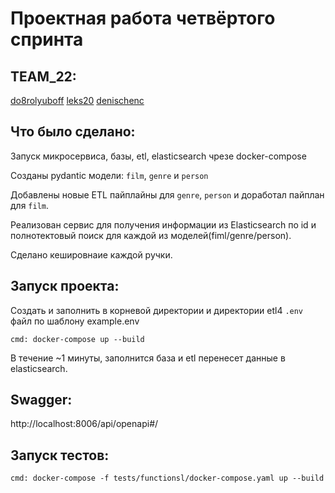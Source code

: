 # Проектная работа четвёртого спринта

## TEAM_22:
[do8rolyuboff](https://github.com/do8rolyuboff) [leks20](https://github.com/leks20) [denischenc](https://github.com/denischenc)

## Что было сделано:
Запуск микросервиса, базы, etl, elasticsearch чрезе docker-compose

Созданы pydantic модели: `film`, `genre` и `person`

Добавлены новые ETL пайплайны для `genre`, `person` и доработал пайплан для `film`.

Реализован сервис для получения информации из Elasticsearch по id и полнотектовый поиск для каждой из моделей(fiml/genre/person).

Сделано кешировнаие каждой ручки.


## Запуск проекта:

Создать и заполнить в корневой директории и директории etl4 `.env` файл по шаблону example.env

`cmd: docker-compose up --build`

В течение ~1 минуты, заполнится база и etl перенесет данные в elasticsearch.

## Swagger:
http://localhost:8006/api/openapi#/

## Запуск тестов:

`cmd: docker-compose -f tests/functionsl/docker-compose.yaml up --build`
